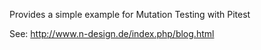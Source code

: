 Provides a simple example for Mutation Testing with Pitest

See: http://www.n-design.de/index.php/blog.html
